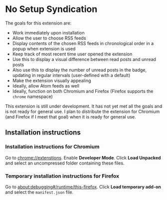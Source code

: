 # No Setup Syndication
The goals for this extension are:
- Work immediately upon installation
- Allow the user to choose RSS feeds
- Display contents of the chosen RSS feeds in chronological order in a popup when extension is used
- Keep track of most recent time user opened the extension
 - Use this to display a visual difference between read posts and unread posts
 - Also use this to display the number of unread posts in the badge, updating in regular intervals (user-defined with a default)
- Make the extension visually appealing
- Ideally, allow Atom feeds as well
- Ideally, function on both Chromium and Firefox (Firefox supports the `chrome` namespace)

This extension is still under development. It has not yet met all the goals and is not ready for general use. I plan to distribute the extension for Chromium (and Firefox if I meet that goal) when it is ready for general use.

## Installation instructions
### Installation instructions for Chromium
Go to <chrome://extenstions>. Enable **Developer Mode**. Click **Load Unpacked** and select an uncompressed folder containing these files.
### Temporary installation instructions for Firefox
Go to <about:debugging#/runtime/this-firefox>. Click **Load temporary add-on** and select the `manifest.json` file.
